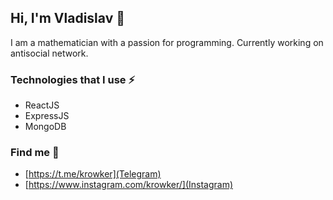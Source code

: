 ## Hi, I'm Vladislav 👋

I am a mathematician with a passion for programming.
Currently working on antisocial network.

### Technologies that I use ⚡
- ReactJS
- ExpressJS
- MongoDB

### Find me 💬
- [https://t.me/krowker](Telegram)
- [https://www.instagram.com/krowker/](Instagram)
<!--
**krowker/krowker** is a ✨ _special_ ✨ repository because its `README.md` (this file) appears on your GitHub profile.

Here are some ideas to get you started:

- 🔭 I’m currently working on ...
- 🌱 I’m currently learning ...
- 👯 I’m looking to collaborate on ...
- 🤔 I’m looking for help with ...
- 💬 Ask me about ...
- 📫 How to reach me: ...
- 😄 Pronouns: ...
- ⚡ Fun fact: ...
-->
